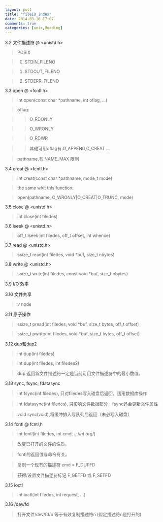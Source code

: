 ```yaml
---
layout: post
title: "fileIO_index"
date: 2014-03-16 17:07
comments: true
categories: [unix,Reading]
---
```


3.2 文件描述符 @ <unistd.h>

>POSIX

>0. STDIN_FILENO

>1. STDOUT_FILENO

>2. STDERR_FILENO

3.3 open @ <fcntl.h>

>int open(const char *pathname, int oflag, ...)

>oflag: 

>>O_RDONLY

>>O_WRONLY

>>O_RDWR

>>其他可用oflag有:O_APPEND,O_CREAT ...

>pathname,有 NAME_MAX 限制

3.4 creat @ <fcntl.h>

>int creat(const char *pathname, mode_t mode)

>the same whit this function: 

>open(pathname, O_WRONLY|O_CREAT|O_TRUNC, mode) 

3.5 close @ <unistd.h>

>int close(int filedes)

3.6 lseek @ <unistd.h>

>off_t lseek(int filedes, off_t offset, int whence) 

3.7 read @ <unistd.h>

>ssize_t read(int filedes, void *buf, size_t nbytes)

3.8 write @ <unistd.h>

>ssize_t write(int filedes, const void *buf, size_t nbytes)

3.9 I/O 效率

>

3.10 文件共享

>v node

3.11 原子操作

>ssize_t pread(int filedes, void *buf, size_t bytes, off_t offset)

>ssize_t pwrite(int filedes, void *buf, size_t bytes, off_t offset)

3.12 dup和dup2

>int dup(int filedes)

>int dup(int filedes, int filedes2)

>dup 返回新文件描述符一定是当前可用文件描述符中的最小数值。

3.13 sync, fsync, fdatasync

>int fsync(int filedes), 只对filedes写入磁盘后返回，适用数据库操作

>int fdatasync(int filedes), 只影响文件数据部分，fsync还会更新文件属性

>void sync(void),将缓冲排入写队列后返回（未必写入磁盘）

3.14 fcntl @ fcntl,h

>int fcntl(int filedes, int cmd, .../*int arg*/)

>改变已打开的文件的性质。

>fcntl的返回值与命令有关。

>复制一个现有的描述符 cmd = F_DUPFD

>获得/设置文件描述符标记 F_GETFD 或 F_SETFD

3.15 ioctl

>int ioctl(int filedes, int request, ...)

3.16 /dev/fd

>打开文件/dev/fd/n 等于有效复制描述符n (假定描述符n是打开的)

